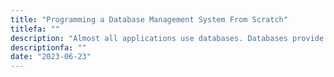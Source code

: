 ```yaml
---
title: "Programming a Database Management System From Scratch"
titlefa: ""
description: "Almost all applications use databases. Databases provide facilities such as storing data in an organized manner, backup, search and many other things for users. Without using these softwares, it is very difficult to manage and recover data. In this article, we discuss how to design and implement this system."
descriptionfa: ""
date: "2023-06-23"
---
```

<script>
import image from '$lib/assets/NEMET.png'
</script>

